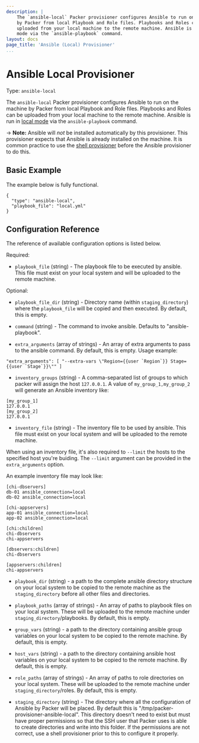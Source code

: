 ```yaml
---
description: |
    The `ansible-local` Packer provisioner configures Ansible to run on the machine
    by Packer from local Playbook and Role files. Playbooks and Roles can be
    uploaded from your local machine to the remote machine. Ansible is run in local
    mode via the `ansible-playbook` command.
layout: docs
page_title: 'Ansible (Local) Provisioner'
...
```


# Ansible Local Provisioner

Type: `ansible-local`

The `ansible-local` Packer provisioner configures Ansible to run on the machine
by Packer from local Playbook and Role files. Playbooks and Roles can be
uploaded from your local machine to the remote machine. Ansible is run in [local
mode](https://docs.ansible.com/ansible/playbooks_delegation.html#local-playbooks) via the
`ansible-playbook` command.

-&gt; **Note:** Ansible will *not* be installed automatically by this
provisioner. This provisioner expects that Ansible is already installed on the
machine. It is common practice to use the [shell
provisioner](/docs/provisioners/shell.html) before the Ansible provisioner to do
this.

## Basic Example

The example below is fully functional.

``` {.javascript}
{
  "type": "ansible-local",
  "playbook_file": "local.yml"
}
```

## Configuration Reference

The reference of available configuration options is listed below.

Required:

-   `playbook_file` (string) - The playbook file to be executed by ansible. This
    file must exist on your local system and will be uploaded to the
    remote machine.

Optional:

-   `playbook_file_dir` (string) - Directory name (within `staging_directory`) where the
    `playbook_file` will be copied and then executed.  By default, this is empty.

-   `command` (string) - The command to invoke ansible. Defaults
    to "ansible-playbook".

-   `extra_arguments` (array of strings) - An array of extra arguments to pass
    to the ansible command. By default, this is empty.
    Usage example:

```
"extra_arguments": [ "--extra-vars \"Region={{user `Region`}} Stage={{user `Stage`}}\"" ]
```

-   `inventory_groups` (string) - A comma-separated list of groups to which
    packer will assign the host `127.0.0.1`. A value of `my_group_1,my_group_2`
    will generate an Ansible inventory like:

```{.text}
[my_group_1]
127.0.0.1
[my_group_2]
127.0.0.1
```

-   `inventory_file` (string) - The inventory file to be used by ansible. This
    file must exist on your local system and will be uploaded to the
    remote machine.

When using an inventory file, it's also required to `--limit` the hosts to the
specified host you're buiding. The `--limit` argument can be provided in the
`extra_arguments` option.

An example inventory file may look like:

```{.text}
[chi-dbservers]
db-01 ansible_connection=local
db-02 ansible_connection=local

[chi-appservers]
app-01 ansible_connection=local
app-02 ansible_connection=local

[chi:children]
chi-dbservers
chi-appservers

[dbservers:children]
chi-dbservers

[appservers:children]
chi-appservers
```

-   `playbook_dir` (string) - a path to the complete ansible directory structure
    on your local system to be copied to the remote machine as the
    `staging_directory` before all other files and directories.

-   `playbook_paths` (array of strings) - An array of paths to playbook files on
    your local system. These will be uploaded to the remote machine under
    `staging_directory`/playbooks. By default, this is empty.

-   `group_vars` (string) - a path to the directory containing ansible group
    variables on your local system to be copied to the remote machine. By
    default, this is empty.

-   `host_vars` (string) - a path to the directory containing ansible host
    variables on your local system to be copied to the remote machine. By
    default, this is empty.

-   `role_paths` (array of strings) - An array of paths to role directories on
    your local system. These will be uploaded to the remote machine under
    `staging_directory`/roles. By default, this is empty.

-   `staging_directory` (string) - The directory where all the configuration of
    Ansible by Packer will be placed. By default this
    is "/tmp/packer-provisioner-ansible-local". This directory doesn't need to
    exist but must have proper permissions so that the SSH user that Packer uses
    is able to create directories and write into this folder. If the permissions
    are not correct, use a shell provisioner prior to this to configure
    it properly.
